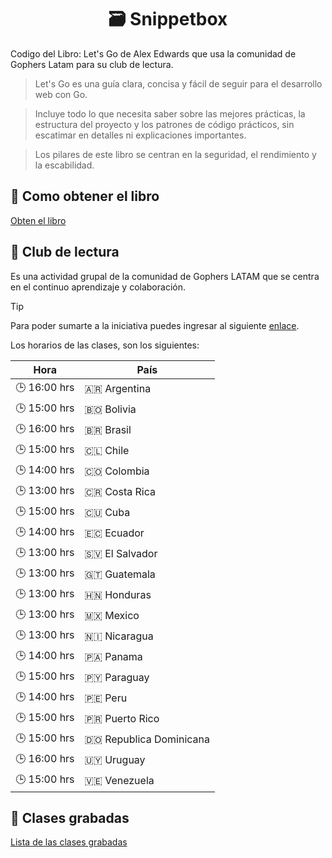 <h1 align="center">🗃️ Snippetbox</h1>

Codigo del Libro: Let's Go de Alex Edwards que usa la comunidad de Gophers Latam para su club de lectura.

> Let's Go es una guía clara, concisa y fácil de seguir para el desarrollo web con Go.

> Incluye todo lo que necesita saber sobre las mejores prácticas, la estructura del proyecto y los patrones de código prácticos, sin escatimar en detalles ni explicaciones importantes.

> Los pilares de este libro se centran en la seguridad, el rendimiento y la escabilidad.

## 🤔 Como obtener el libro

[Obten el libro](https://lets-go.alexedwards.net/)

## 📖 Club de lectura

Es una actividad grupal de la comunidad de Gophers LATAM que se centra en el continuo aprendizaje y colaboración.

> [!TIP]
> Para poder sumarte a la iniciativa puedes ingresar al siguiente [enlace](https://discord.gg/pcKcpn43?event=1257519803724468305).

Los horarios de las clases, son los siguientes:

| Hora         | País                    |
| ------------ | ----------------------- |
| 🕒 16:00 hrs | 🇦🇷 Argentina            |
| 🕒 15:00 hrs | 🇧🇴 Bolivia              |
| 🕒 16:00 hrs | 🇧🇷 Brasil               |
| 🕒 15:00 hrs | 🇨🇱 Chile                |
| 🕒 14:00 hrs | 🇨🇴 Colombia             |
| 🕒 13:00 hrs | 🇨🇷 Costa Rica           |
| 🕒 15:00 hrs | 🇨🇺 Cuba                 |
| 🕒 14:00 hrs | 🇪🇨 Ecuador              |
| 🕒 13:00 hrs | 🇸🇻 El Salvador          |
| 🕒 13:00 hrs | 🇬🇹 Guatemala            |
| 🕒 13:00 hrs | 🇭🇳 Honduras             |
| 🕒 13:00 hrs | 🇲🇽 Mexico               |
| 🕒 13:00 hrs | 🇳🇮 Nicaragua            |
| 🕒 14:00 hrs | 🇵🇦 Panama               |
| 🕒 15:00 hrs | 🇵🇾 Paraguay             |
| 🕒 14:00 hrs | 🇵🇪 Peru                 |
| 🕒 15:00 hrs | 🇵🇷 Puerto Rico          |
| 🕒 15:00 hrs | 🇩🇴 Republica Dominicana |
| 🕒 16:00 hrs | 🇺🇾 Uruguay              |
| 🕒 15:00 hrs | 🇻🇪 Venezuela            |

## 🥷 Clases grabadas

[Lista de las clases grabadas](https://docs.google.com/document/d/1ZG9CYJT22PlVw2ZsKbejs6ALCZYN1H0-en6BylZDCHU/edit?usp=sharing)
